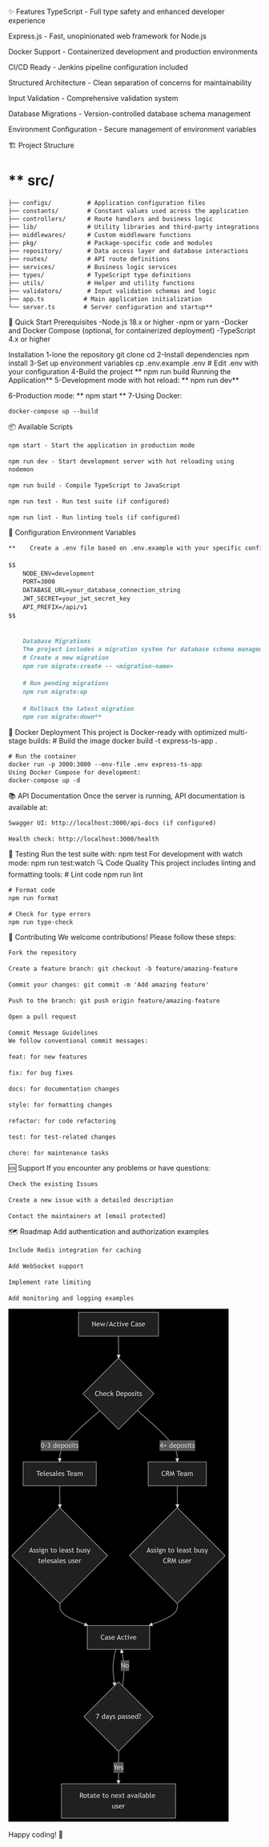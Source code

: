 ✨ Features
TypeScript - Full type safety and enhanced developer experience

Express.js - Fast, unopinionated web framework for Node.js

Docker Support - Containerized development and production environments

CI/CD Ready - Jenkins pipeline configuration included

Structured Architecture - Clean separation of concerns for maintainability

Input Validation - Comprehensive validation system

Database Migrations - Version-controlled database schema management

Environment Configuration - Secure management of environment variables

🏗️ Project Structure

# **    src/
    ├── configs/          # Application configuration files
    ├── constants/        # Constant values used across the application
    ├── controllers/      # Route handlers and business logic
    ├── lib/              # Utility libraries and third-party integrations
    ├── middlewares/      # Custom middleware functions
    ├── pkg/              # Package-specific code and modules
    ├── repository/       # Data access layer and database interactions
    ├── routes/           # API route definitions
    ├── services/         # Business logic services
    ├── types/            # TypeScript type definitions
    ├── utils/            # Helper and utility functions
    ├── validators/       # Input validation schemas and logic
    ├── app.ts           # Main application initialization
    └── server.ts        # Server configuration and startup**

🚀 Quick Start
Prerequisites
    -Node.js 18.x or higher
    -npm or yarn
    -Docker and Docker Compose (optional, for containerized deployment)
    -TypeScript 4.x or higher

Installation
1-lone the repository
    git clone <repository-url>
    cd <project-directory>
2-Install dependencies
    npm install
3-Set up environment variables
    cp .env.example .env
    # Edit .env with your configuration
4-Build the project
**    npm run build
    Running the Application**
5-Development mode with hot reload:
**    npm run dev**

6-Production mode:
**    npm start
**
7-Using Docker:

    docker-compose up --build
📦 Available Scripts

    npm start - Start the application in production mode

    npm run dev - Start development server with hot reloading using nodemon

    npm run build - Compile TypeScript to JavaScript

    npm run test - Run test suite (if configured)

    npm run lint - Run linting tools (if configured)

🔧 Configuration
Environment Variables
```markdown
**    Create a .env file based on .env.example with your specific configuration:

$$
    NODE_ENV=development
    PORT=3000
    DATABASE_URL=your_database_connection_string
    JWT_SECRET=your_jwt_secret_key
    API_PREFIX=/api/v1
$$


    Database Migrations
    The project includes a migration system for database schema management:
    # Create a new migration
    npm run migrate:create -- <migration-name>

    # Run pending migrations
    npm run migrate:up

    # Rollback the latest migration
    npm run migrate:down**
```
🐳 Docker Deployment
    This project is Docker-ready with optimized multi-stage builds:
    # Build the image
    docker build -t express-ts-app .

    # Run the container
    docker run -p 3000:3000 --env-file .env express-ts-app
    Using Docker Compose for development:
    docker-compose up -d
📚 API Documentation
    Once the server is running, API documentation is available at:

    Swagger UI: http://localhost:3000/api-docs (if configured)

    Health check: http://localhost:3000/health

🧪 Testing
Run the test suite with:
    npm test
    For development with watch mode:
    npm run test:watch
🔍 Code Quality
    This project includes linting and formatting tools:
    # Lint code
    npm run lint

    # Format code
    npm run format

    # Check for type errors
    npm run type-check
🤝 Contributing
    We welcome contributions! Please follow these steps:

    Fork the repository

    Create a feature branch: git checkout -b feature/amazing-feature

    Commit your changes: git commit -m 'Add amazing feature'

    Push to the branch: git push origin feature/amazing-feature

    Open a pull request

    Commit Message Guidelines
    We follow conventional commit messages:

    feat: for new features

    fix: for bug fixes

    docs: for documentation changes

    style: for formatting changes

    refactor: for code refactoring

    test: for test-related changes

    chore: for maintenance tasks

🆘 Support
    If you encounter any problems or have questions:

    Check the existing Issues

    Create a new issue with a detailed description

    Contact the maintainers at [email protected]

🗺️ Roadmap
    Add authentication and authorization examples

    Include Redis integration for caching

    Add WebSocket support

    Implement rate limiting

    Add monitoring and logging examples

![alt text](deepseek_mermaid_20250830_396d81.png)

Happy coding! 🎉
